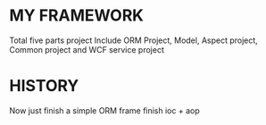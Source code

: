 MY FRAMEWORK
==========

Total five parts project
Include ORM Project, Model, Aspect project, Common project and WCF service project





HISTORY
=======

Now just finish a simple ORM frame
finish ioc + aop
